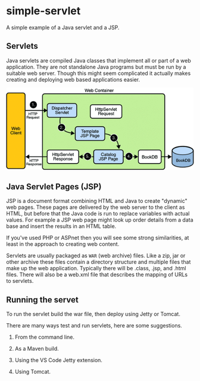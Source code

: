 # simple-servlet
A simple example of a Java servlet and a JSP. 



## Servlets

Java servlets are compiled Java classes that implement all or part of a web application. They are not standalone Java programs but must be run by a suitable web server.  Though this might seem complicated it actually makes creating and deploying web based applications easier.

![Example servlet architecture](images/servlet-diag.gif)

## Java Servlet Pages (JSP)

JSP is a document format combining HTML and Java to create "dynamic" web pages. These pages are delivered by the web server to the client as HTML, but before that the Java code is run to replace variables with actual values.  For example a JSP web page might look up order details from a data base and insert the results in an HTML table. 

If you've used PHP or ASPnet then you will see some strong similarities, at least in the approach to creating web content.

Servlets are usually packaged as ``WAR`` (web archive) files. Like a zip, jar or other archive these files contain a directory structure and multiple files that make up the web application.  Typically there will be .class, .jsp, and .html files. There will also be a web.xml file that describes the mapping of URLs to servlets.

## Running the servet

To run the servlet build the war file, then deploy using Jetty or Tomcat.

There are many ways test and run servlets, here are some suggestions.

1. From the command line.

1. As a Maven build.

1. Using the VS Code Jetty extension.

1. Using Tomcat.


